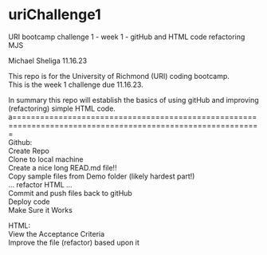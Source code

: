 # uriChallenge1
URI bootcamp challenge 1 - week 1 - gitHub and HTML code refactoring MJS

Michael Sheliga 11.16.23

This repo is for the University of Richmond (URI) coding bootcamp.  
This is the week 1 challenge due 11.16.23. 

In summary this repo will establish the basics of using gitHub and improving (refactoring) simple HTML code.  
a============================================================================================================    
Github:  
    Create Repo  
    Clone to local machine   
    Create a nice long READ.md file!!  
    Copy sample files from Demo folder (likely hardest part!)  
    ... refactor HTML ...  
    Commit and push files back to gitHub  
    Deploy code  
    Make Sure it Works  
  
HTML:   
    View the Acceptance Criteria   
    Improve the file (refactor) based upon it  

